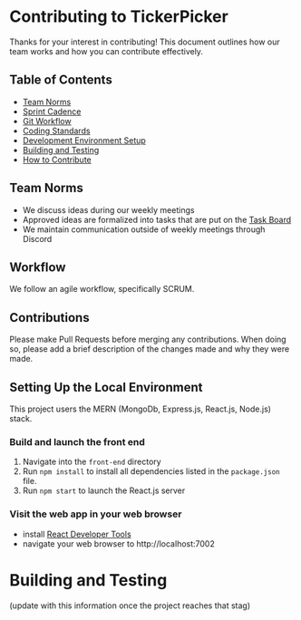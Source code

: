 # Contributing to TickerPicker

Thanks for your interest in contributing! This document outlines how our team works and how you can contribute effectively.

## Table of Contents

- [Team Norms](#team-norms)
- [Sprint Cadence](#sprint-cadence)
- [Git Workflow](#git-workflow)
- [Coding Standards](#coding-standards)
- [Development Environment Setup](#development-environment-setup)
- [Building and Testing](#building-and-testing)
- [How to Contribute](#how-to-contribute)

## Team Norms
- We discuss ideas during our weekly meetings
- Approved ideas are formalized into tasks that are put on the [Task Board](https://github.com/orgs/agile-students-fall2025/projects/20/views/3)
- We maintain communication outside of weekly meetings through Discord

## Workflow
We follow an agile workflow, specifically SCRUM.  

## Contributions
Please make Pull Requests before merging any contributions. When doing so, please add a brief description of the changes made and why they were made.

## Setting Up the Local Environment
This project users the MERN (MongoDb, Express.js, React.js, Node.js) stack.
### Build and launch the front end
1. Navigate into the `front-end` directory
1. Run `npm install` to install all dependencies listed in the `package.json` file.
1. Run `npm start` to launch the React.js server

### Visit the web app in your web browser

- install [React Developer Tools](https://chrome.google.com/webstore/detail/react-developer-tools/fmkadmapgofadopljbjfkapdkoienihi)
- navigate your web browser to http://localhost:7002

# Building and Testing
(update with this information once the project reaches that stag)



